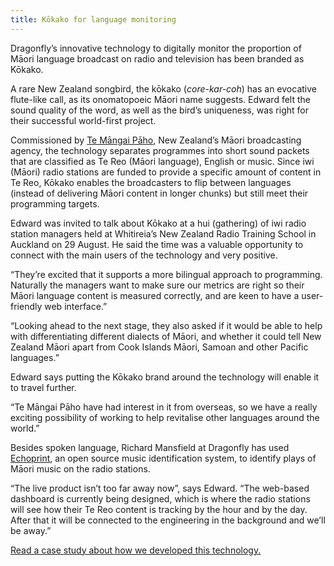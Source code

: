 ```yaml
---
title: Kōkako for language monitoring
---
```

Dragonfly’s innovative technology to digitally monitor the proportion of Māori language broadcast on radio and television has been branded as Kōkako. 

A rare New Zealand songbird, the kōkako (*core-kar-coh*) has an evocative flute-like call, as its onomatopoeic Māori name suggests. Edward felt the sound quality of the word, as well as the bird’s uniqueness, was right for their successful world-first project. 

<!--more-->

Commissioned by [Te Māngai Pāho](http://www.tmp.govt.nz/), New Zealand’s Māori
broadcasting agency, the technology separates programmes into short sound
packets that are classified as Te Reo (Māori language), English or music. 
Since iwi (Māori) radio stations are funded to provide a
specific amount of content in Te Reo, Kōkako enables the broadcasters to flip
between languages (instead of delivering Māori content in longer chunks) but
still meet their programming targets. 

Edward was invited to talk about Kōkako at a hui (gathering) of iwi radio station managers held at Whitireia’s New Zealand Radio Training School in Auckland on 29 August. He said the time was a valuable opportunity to connect with the main users of the technology and very positive. 

“They’re excited that it supports a more bilingual approach to programming. Naturally the managers want to make sure our metrics are right so their Māori language content is measured correctly, and are keen to have a user-friendly web interface.”

“Looking ahead to the next stage, they also asked if it would be able to help with differentiating different dialects of Māori, and whether it could tell New Zealand Māori apart from Cook Islands Māori, Samoan and other Pacific languages.”

Edward says putting the Kōkako brand around the technology will enable it to travel further. 

“Te Māngai Pāho have had interest in it from overseas, so we have a really exciting possibility of working to help 
revitalise other languages around the world.”

Besides spoken language, Richard Mansfield at Dragonfly has used [Echoprint](http://echoprint.me/), an open source music identification system, to identify plays of Māori music on the radio stations. 

“The live product isn’t too far away now”, says Edward. “The web-based dashboard is currently being designed, which is where the radio stations will see how their Te Reo content is tracking by the hour and by the day. After that it will be connected to the engineering in the background and we’ll be away.”

[Read a case study about how we developed this technology.](/work/2015-03-25-TMP-case-study.html)
